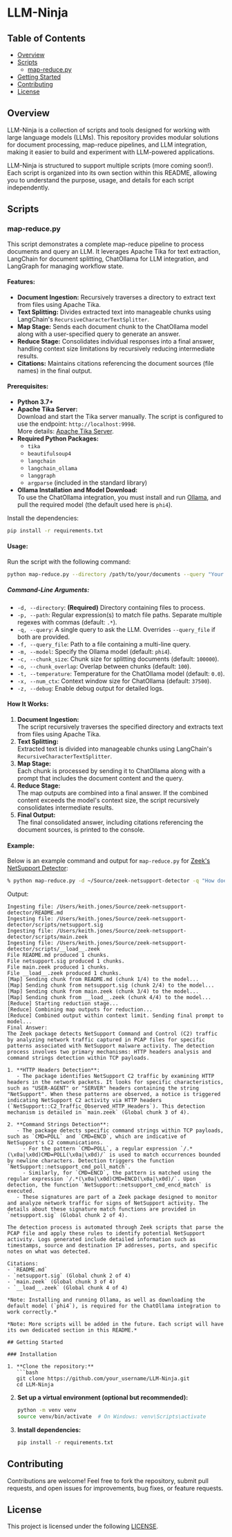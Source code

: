# LLM-Ninja

## Table of Contents
- [Overview](#overview)
- [Scripts](#scripts)
  - [map-reduce.py](#map-reducepy)
- [Getting Started](#getting-started)
- [Contributing](#contributing)
- [License](#license)

## Overview

LLM-Ninja is a collection of scripts and tools designed for working with large language models (LLMs). This repository provides modular solutions for document processing, map-reduce pipelines, and LLM integration, making it easier to build and experiment with LLM-powered applications.

LLM-Ninja is structured to support multiple scripts (more coming soon!). Each script is organized into its own section within this README, allowing you to understand the purpose, usage, and details for each script independently.

## Scripts

### map-reduce.py

This script demonstrates a complete map-reduce pipeline to process documents and query an LLM. It leverages Apache Tika for text extraction, LangChain for document splitting, ChatOllama for LLM integration, and LangGraph for managing workflow state.

#### Features:
- **Document Ingestion:** Recursively traverses a directory to extract text from files using Apache Tika.
- **Text Splitting:** Divides extracted text into manageable chunks using LangChain's `RecursiveCharacterTextSplitter`.
- **Map Stage:** Sends each document chunk to the ChatOllama model along with a user-specified query to generate an answer.
- **Reduce Stage:** Consolidates individual responses into a final answer, handling context size limitations by recursively reducing intermediate results.
- **Citations:** Maintains citations referencing the document sources (file names) in the final output.

#### Prerequisites:
- **Python 3.7+**
- **Apache Tika Server:**  
  Download and start the Tika server manually. The script is configured to use the endpoint: `http://localhost:9998`.  
  More details: [Apache Tika Server](https://tika.apache.org/).
- **Required Python Packages:**
  - `tika`
  - `beautifulsoup4`
  - `langchain`
  - `langchain_ollama`
  - `langgraph`
  - `argparse` (included in the standard library)
- **Ollama Installation and Model Download:**  
  To use the ChatOllama integration, you must install and run [Ollama](https://ollama.com/), and pull the required model (the default used here is `phi4`).

Install the dependencies:

```bash
pip install -r requirements.txt
```

#### Usage:
Run the script with the following command:
```bash
python map-reduce.py --directory /path/to/your/documents --query "Your query here"
```

##### Command-Line Arguments:
- `-d, --directory`: **(Required)** Directory containing files to process.
- `-p, --path`: Regular expression(s) to match file paths. Separate multiple regexes with commas (default: `.*`).
- `-q, --query`: A single query to ask the LLM. Overrides `--query_file` if both are provided.
- `-f, --query_file`: Path to a file containing a multi-line query.
- `-m, --model`: Specify the Ollama model (default: `phi4`).
- `-c, --chunk_size`: Chunk size for splitting documents (default: `100000`).
- `-o, --chunk_overlap`: Overlap between chunks (default: `100`).
- `-t, --temperature`: Temperature for the ChatOllama model (default: `0.0`).
- `-x, --num_ctx`: Context window size for ChatOllama (default: `37500`).
- `-z, --debug`: Enable debug output for detailed logs.

#### How It Works:
1. **Document Ingestion:**  
   The script recursively traverses the specified directory and extracts text from files using Apache Tika.
2. **Text Splitting:**  
   Extracted text is divided into manageable chunks using LangChain's `RecursiveCharacterTextSplitter`.
3. **Map Stage:**  
   Each chunk is processed by sending it to ChatOllama along with a prompt that includes the document content and the query.
4. **Reduce Stage:**  
   The map outputs are combined into a final answer. If the combined content exceeds the model's context size, the script recursively consolidates intermediate results.
5. **Final Output:**  
   The final consolidated answer, including citations referencing the document sources, is printed to the console.

#### Example:
Below is an example command and output for `map-reduce.py` for [Zeek's NetSupport Detector](https://github.com/corelight/zeek-netsupport-detector):

```bash
% python map-reduce.py -d ~/Source/zeek-netsupport-detector -q "How does this Zeek package detect NetSupport?." --path "(?i).*readme\.md,.*/scripts/.*\.(zeek|sig)"
```

Output:
```
Ingesting file: /Users/keith.jones/Source/zeek-netsupport-detector/README.md
Ingesting file: /Users/keith.jones/Source/zeek-netsupport-detector/scripts/netsupport.sig
Ingesting file: /Users/keith.jones/Source/zeek-netsupport-detector/scripts/main.zeek
Ingesting file: /Users/keith.jones/Source/zeek-netsupport-detector/scripts/__load__.zeek
File README.md produced 1 chunks.
File netsupport.sig produced 1 chunks.
File main.zeek produced 1 chunks.
File __load__.zeek produced 1 chunks.
[Map] Sending chunk from README.md (chunk 1/4) to the model...
[Map] Sending chunk from netsupport.sig (chunk 2/4) to the model...
[Map] Sending chunk from main.zeek (chunk 3/4) to the model...
[Map] Sending chunk from __load__.zeek (chunk 4/4) to the model...
[Reduce] Starting reduction stage...
[Reduce] Combining map outputs for reduction...
[Reduce] Combined output within context limit. Sending final prompt to model...
Final Answer:
The Zeek package detects NetSupport Command and Control (C2) traffic by analyzing network traffic captured in PCAP files for specific patterns associated with NetSupport malware activity. The detection process involves two primary mechanisms: HTTP headers analysis and command strings detection within TCP payloads.

1. **HTTP Headers Detection**:
   - The package identifies NetSupport C2 traffic by examining HTTP headers in the network packets. It looks for specific characteristics, such as "USER-AGENT" or "SERVER" headers containing the string "NetSupport". When these patterns are observed, a notice is triggered indicating NetSupport C2 activity via HTTP headers (`NetSupport::C2_Traffic_Observed_HTTP_Headers`). This detection mechanism is detailed in `main.zeek` (Global chunk 3 of 4).

2. **Command Strings Detection**:
   - The package detects specific command strings within TCP payloads, such as `CMD=POLL` and `CMD=ENCD`, which are indicative of NetSupport's C2 communications.
     - For the pattern `CMD=POLL`, a regular expression `/.*(\x0a|\x0d)CMD=POLL(\x0a|\x0d)/` is used to match occurrences bounded by newline characters. Detection triggers the function `NetSupport::netsupport_cmd_poll_match`.
     - Similarly, for `CMD=ENCD`, the pattern is matched using the regular expression `/.*(\x0a|\x0d)CMD=ENCD(\x0a|\x0d)/`. Upon detection, the function `NetSupport::netsupport_cmd_encd_match` is executed.
   - These signatures are part of a Zeek package designed to monitor and analyze network traffic for signs of NetSupport activity. The details about these signature match functions are provided in `netsupport.sig` (Global chunk 2 of 4).

The detection process is automated through Zeek scripts that parse the PCAP file and apply these rules to identify potential NetSupport activity. Logs generated include detailed information such as timestamps, source and destination IP addresses, ports, and specific notes on what was detected.

Citations:
- `README.md`
- `netsupport.sig` (Global chunk 2 of 4)
- `main.zeek` (Global chunk 3 of 4)
- `__load__.zeek` (Global chunk 4 of 4)

*Note: Installing and running Ollama, as well as downloading the default model (`phi4`), is required for the ChatOllama integration to work correctly.*

*Note: More scripts will be added in the future. Each script will have its own dedicated section in this README.*

## Getting Started

### Installation

1. **Clone the repository:**
   ```bash
   git clone https://github.com/your_username/LLM-Ninja.git
   cd LLM-Ninja
   ```

2. **Set up a virtual environment (optional but recommended):**
   ```bash
   python -m venv venv
   source venv/bin/activate  # On Windows: venv\Scripts\activate
   ```

3. **Install dependencies:**
   ```bash
   pip install -r requirements.txt
   ```

## Contributing

Contributions are welcome! Feel free to fork the repository, submit pull requests, and open issues for improvements, bug fixes, or feature requests.

## License

This project is licensed under the following [LICENSE](LICENSE).
